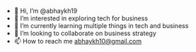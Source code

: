 - 👋 Hi, I’m @abhaykh19
- 👀 I’m interested in exploring tech for business 
- 🌱 I’m currently learning multiple things in tech and business
- 💞️ I’m looking to collaborate on business strategy
- 📫 How to reach me abhaykh10@gmail.com

<!---
abhaykh19/abhaykh19 is a ✨ special ✨ repository because its `README.md` (this file) appears on your GitHub profile.
You can click the Preview link to take a look at your changes.
--->

